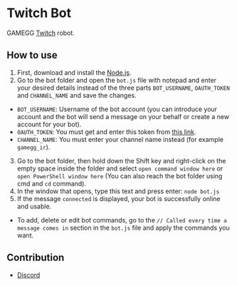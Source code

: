 # Twitch Bot
GAMEGG [Twitch](https://www.twitch.tv) robot.

## How to use
1. First, download and install the [Node.js](https://nodejs.org/en/).
2. Go to the bot folder and open the `bot.js` file with notepad and enter your desired details instead of the three parts `BOT_USERNAME`, `OAUTH_TOKEN` and `CHANNEL_NAME` and save the changes.
- `BOT_USERNAME`: Username of the bot account (you can introduce your account and the bot will send a message on your behalf or create a new account for your bot).
- `OAUTH_TOKEN`: You must get and enter this token from [this link](https://twitchapps.com/tmi/).
- `CHANNEL_NAME`: You must enter your channel name instead (for example `gamegg_ir`).
3. Go to the bot folder, then hold down the Shift key and right-click on the empty space inside the folder and select `open command window here` or `open PowerShell window here` (You can also reach the bot folder using cmd and `cd` command).
4. In the window that opens, type this text and press enter: `node bot.js`
5. If the message `connected` is displayed, your bot is successfully online and usable.

- To add, delete or edit bot commands, go to the `// Called every time a message comes in` section in the `bot.js` file and apply the commands you want.

## Contribution
- [Discord](https://discord.gg/2JjvhAk)
